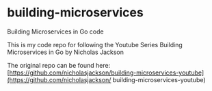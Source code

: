 # building-microservices
Building Microservices in Go code

This is my code repo for following the Youtube Series Building Microservices in Go by Nicholas Jackson

The original repo can be found here:
[https://github.com/nicholasjackson/building-microservices-youtube](https://github.com/nicholasjackson/
building-microservices-youtube)

